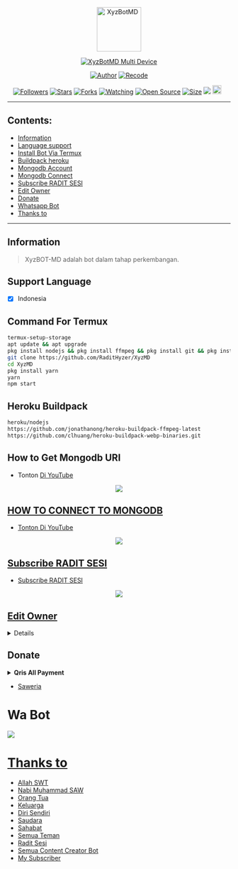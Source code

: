 <p align="center">
<img src="https://telegra.ph/file/da3f56b00632fe3192719.png" alt="XyzBotMD" width="100"/>


</p>
<p align="center">
<a href="#"><img title="XyzBotMD Multi Device" src="https://img.shields.io/badge/Xyz•Id Multi Device-green?colorA=%23ff0000&colorB=%23017e40&style=for-the-badge"></a>
</p>
<p align="center">
<a href="https://youtube.com/c/RinaLatifah"><img title="Author" src="https://img.shields.io/badge/Author-RADIT SESI-red.svg?style=for-the-badge&logo=youtube"></a>
<a href="https://youtube.com/c/XyzzGMG"><img title="Recode" src="https://img.shields.io/badge/Recode-Xyzz Gmg-red.svg?style=for-the-badge&logo=youtube"></a>
</p>
<p align="center">
<a href="https://github.com/RaditHyzer/followers"><img title="Followers" src="https://img.shields.io/github/followers/remo7777?color=red&style=flat-square"></a>
<a href="https://github.com/RaditHyzer/XyzMD/stargazers/"><img title="Stars" src="https://img.shields.io/github/stars/RaditHyzer/XyzMD?color=blue&style=flat-square"></a>
<a href="https://github.com/RaditHyzer/XyzMD/network/members"><img title="Forks" src="https://img.shields.io/github/forks/RaditHyzer/XyzMD?color=red&style=flat-square"></a>
<a href="https://github.com/RaditHyzer/XyzMD/watchers"><img title="Watching" src="https://img.shields.io/github/watchers/RaditHyzer/XyzMD?label=Watchers&color=blue&style=flat-square"></a>
<a href="https://github.com/RaditHyzer/XyzMD"><img title="Open Source" src="https://badges.frapsoft.com/os/v2/open-source.svg?v=103"></a>
<a href="https://github.com/RaditHyzer/XyzMD/"><img title="Size" src="https://img.shields.io/github/repo-size/RaditHyzer/XyzMD?style=flat-square&color=green"></a>
<a href="https://hits.seeyoufarm.com"><img src="https://hits.seeyoufarm.com/api/count/incr/badge.svg?url=https%3A%2F%2Fgithub.com%2FRonzz-Ofc%2FVelzzyBOT-MD&count_bg=%2379C83D&title_bg=%23555555&icon=probot.svg&icon_color=%2300FF6D&title=hits&edge_flat=false"/></a>
<a href="https://github.com/RaditHyzer/XyzMD/graphs/commit-activity"><img height="20" src="https://img.shields.io/badge/Maintained%3F-yes-green.svg"></a>&nbsp;&nbsp;
</p>
</div>

---

## Contents:
- [Information](#information)
- [Language support](#support-language)
- [Install Bot Via Termux](#command-for-termux)
- [Buildpack heroku](#heroku-buildpack)
- [Mongodb Account](#how-to-get-mongodb-uri)
- [Mongodb Connect](#how-to-connect-to-mongodb)
- [Subscribe RADIT SESI](#subscribe-radit-sesi)
- [Edit Owner](#edit-owner)
- [Donate](#donate)
- [Whatsapp Bot](#wa-bot)
- [Thanks to](#thanks-to)

---

## Information
> XyzBOT-MD adalah bot dalam tahap perkembangan.

## Support Language

- [x] Indonesia

## Command For Termux
```bash
termux-setup-storage
apt update && apt upgrade
pkg install nodejs && pkg install ffmpeg && pkg install git && pkg install libwep && pkg install imagemagick
git clone https://github.com/RaditHyzer/XyzMD
cd XyzMD
pkg install yarn
yarn
npm start
```

## Heroku Buildpack
```bash
heroku/nodejs
https://github.com/jonathanong/heroku-buildpack-ffmpeg-latest
https://github.com/clhuang/heroku-buildpack-webp-binaries.git
```

## How to Get Mongodb URI

- Tonton [Di YouTube](https://youtu.be/M8H9S3djxTg)

<p align="center">
<a href="https://youtu.be/M8H9S3djxTg"><img src="https://telegra.ph/file/682c1315ff9a43bb1a724.jpg" />
</p>

## HOW TO CONNECT TO MONGODB

- [Tonton Di YouTube](https://youtu.be/lBEExh-09D8)

<p align="center">
<a href="https://youtu.be/lBEExh-09D8"><img src="https://telegra.ph/file/4464e566d6c578e1f94cd.jpg" />
</p>

## Subscribe RADIT SESI
- [Subscribe RADIT SESI](https://telegra.ph/file/da3f56b00632fe3192719.png)

<p align="center">
<a href="https://youtube.com/c/RinaLatifah"><img src="https://telegra.ph/file/da3f56b00632fe3192719.png" />
</p>

## Edit Owner 

<details>
    <summary> <b>Edit Owner Config.json</b></summary><br/>

```ts
{
  "contactOwner": "6281225414296",
  "ownerNumber": ["6281225414296@s.whatsapp.net"],
  "botName": "XyzBOT-MD",
  "ownerName": "GWEH RADIT",
  "pathimg": "./temp/logo.jpg",
  "footer": "XyzBOT-MD © GWEH RADIT",
  "apikey": "c34aebf5f6314445fae014b8bcc3cec9f8327d96d5b429f0e0570d152c4207bf",
  "payment": {
    "gopay": {
      "nomer": "CEK KATALOG WA",
      "atas_nama": "RADIT SESI"
    },
    "dana": {
      "nomer": "081391701391",
      "atas_nama": "RINA LATIFAH"
    }
  }
}
```

</details>

## Donate
<details>
<summary> <b>Qris All Payment</b></summary><br/>
<img src="https://telegra.ph/file/f249cea7afd5216289d46.png" />
</details>

- [Saweria](https://saweria.co/RADITSESI)

# Wa Bot
<a href="https://wa.me/message/L7KSD6BHIQN2D1"><img src="https://img.shields.io/badge/XyzBOT-MD-25D366?style=for-the-badge&logo=whatsapp&logoColor=white" />

# Thanks to
- Allah SWT
- Nabi Muhammad SAW
- Orang Tua
- Keluarga
- Diri Sendiri
- Saudara
- Sahabat
- Semua Teman
- Radit Sesi
- Semua Content Creator Bot
- My Subscriber


